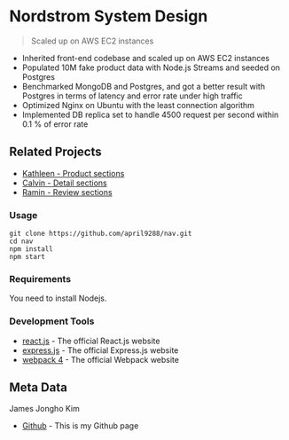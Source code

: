 # Nordstrom System Design
> Scaled up on AWS EC2 instances

- Inherited front-end codebase and scaled up on AWS EC2 instances
- Populated 10M fake product data with Node.js Streams and seeded on Postgres
- Benchmarked MongoDB and Postgres, and got a better result with Postgres in terms of latency and error rate under high traffic
- Optimized Nginx on Ubuntu with the least connection algorithm
- Implemented DB replica set to handle 4500 request per second within 0.1 % of error rate

## Related Projects

* [Kathleen - Product sections](https://github.com/hrla29-targaryen-sdc/product-description)
* [Calvin - Detail sections](https://github.com/calvin197/SDC-Service-Server)
* [Ramin - Review sections](https://github.com/hrla29-targaryen-sdc/reviews)

### Usage

```
git clone https://github.com/april9288/nav.git
cd nav
npm install
npm start
```

### Requirements

You need to install Nodejs.

### Development Tools

* [react.js](https://www.npmjs.com/package/react) - The official React.js website
* [express.js](https://www.npmjs.com/package/express) - The official Express.js website
* [webpack 4](https://www.npmjs.com/package/webpack) - The official Webpack website

## Meta Data

James Jongho Kim 
- [Github](https://github.com/april9288) - This is my Github page


